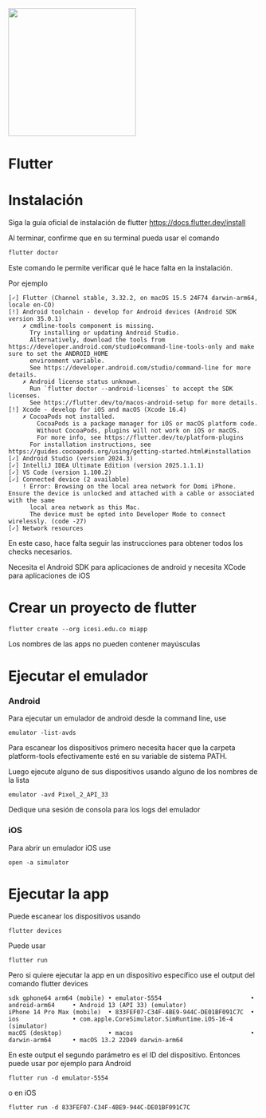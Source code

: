 <img width="256" src="https://storage.googleapis.com/cms-storage-bucket/c823e53b3a1a7b0d36a9.png">

# Flutter



# Instalación
Siga la guía oficial de instalación de flutter https://docs.flutter.dev/install

Al terminar, confirme que en su terminal pueda usar el comando 

```bash
flutter doctor
```

Este comando le permite verificar qué le hace falta en la instalación.

Por ejemplo

```
[✓] Flutter (Channel stable, 3.32.2, on macOS 15.5 24F74 darwin-arm64, locale en-CO)
[!] Android toolchain - develop for Android devices (Android SDK version 35.0.1)
    ✗ cmdline-tools component is missing.
      Try installing or updating Android Studio.
      Alternatively, download the tools from https://developer.android.com/studio#command-line-tools-only and make sure to set the ANDROID_HOME
      environment variable.
      See https://developer.android.com/studio/command-line for more details.
    ✗ Android license status unknown.
      Run `flutter doctor --android-licenses` to accept the SDK licenses.
      See https://flutter.dev/to/macos-android-setup for more details.
[!] Xcode - develop for iOS and macOS (Xcode 16.4)
    ✗ CocoaPods not installed.
        CocoaPods is a package manager for iOS or macOS platform code.
        Without CocoaPods, plugins will not work on iOS or macOS.
        For more info, see https://flutter.dev/to/platform-plugins
      For installation instructions, see https://guides.cocoapods.org/using/getting-started.html#installation
[✓] Android Studio (version 2024.3)
[✓] IntelliJ IDEA Ultimate Edition (version 2025.1.1.1)
[✓] VS Code (version 1.100.2)
[✓] Connected device (2 available)
    ! Error: Browsing on the local area network for Domi iPhone. Ensure the device is unlocked and attached with a cable or associated with the same
      local area network as this Mac.
      The device must be opted into Developer Mode to connect wirelessly. (code -27)
[✓] Network resources
```

En este caso, hace falta seguir las instrucciones para obtener todos los checks necesarios. 

Necesita el Android SDK para aplicaciones de android y necesita XCode para aplicaciones de iOS

# Crear un proyecto de flutter
```
flutter create --org icesi.edu.co miapp
```
Los nombres de las apps no pueden contener mayúsculas

# Ejecutar el emulador

### Android
Para ejecutar un emulador de android desde la command line, use
```
emulator -list-avds
```
Para escanear los dispositivos primero necesita hacer que la carpeta platform-tools efectivamente esté en su variable de sistema PATH.

Luego ejecute alguno de sus dispositivos usando alguno de los nombres de la lista
```
emulator -avd Pixel_2_API_33
```
Dedique una sesión de consola para los logs del emulador

### iOS
Para abrir un emulador iOS use
```
open -a simulator
```

# Ejecutar la app

Puede escanear los dispositivos usando
```
flutter devices 
```

Puede usar 
```
flutter run
```

Pero si quiere ejecutar la app en un dispositivo específico use el output del comando flutter devices
```
sdk gphone64 arm64 (mobile) • emulator-5554                         • android-arm64     • Android 13 (API 33) (emulator)
iPhone 14 Pro Max (mobile)  • 833FEF07-C34F-4BE9-944C-DE01BF091C7C  • ios               • com.apple.CoreSimulator.SimRuntime.iOS-16-4 (simulator)
macOS (desktop)             • macos                                 • darwin-arm64      • macOS 13.2 22D49 darwin-arm64
```
En este output el segundo parámetro es el ID del dispositivo. Entonces puede usar por ejemplo para Android
```
flutter run -d emulator-5554
```
o en iOS
```
flutter run -d 833FEF07-C34F-4BE9-944C-DE01BF091C7C
```
